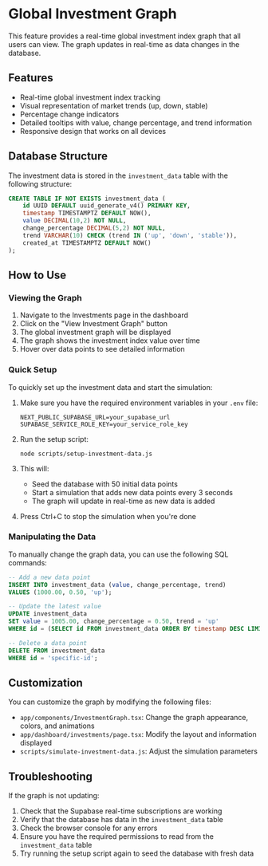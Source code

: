 # Global Investment Graph

This feature provides a real-time global investment index graph that all users can view. The graph updates in real-time as data changes in the database.

## Features

- Real-time global investment index tracking
- Visual representation of market trends (up, down, stable)
- Percentage change indicators
- Detailed tooltips with value, change percentage, and trend information
- Responsive design that works on all devices

## Database Structure

The investment data is stored in the `investment_data` table with the following structure:

```sql
CREATE TABLE IF NOT EXISTS investment_data (
    id UUID DEFAULT uuid_generate_v4() PRIMARY KEY,
    timestamp TIMESTAMPTZ DEFAULT NOW(),
    value DECIMAL(10,2) NOT NULL,
    change_percentage DECIMAL(5,2) NOT NULL,
    trend VARCHAR(10) CHECK (trend IN ('up', 'down', 'stable')),
    created_at TIMESTAMPTZ DEFAULT NOW()
);
```

## How to Use

### Viewing the Graph

1. Navigate to the Investments page in the dashboard
2. Click on the "View Investment Graph" button
3. The global investment graph will be displayed
4. The graph shows the investment index value over time
5. Hover over data points to see detailed information

### Quick Setup

To quickly set up the investment data and start the simulation:

1. Make sure you have the required environment variables in your `.env` file:
   ```
   NEXT_PUBLIC_SUPABASE_URL=your_supabase_url
   SUPABASE_SERVICE_ROLE_KEY=your_service_role_key
   ```

2. Run the setup script:
   ```
   node scripts/setup-investment-data.js
   ```

3. This will:
   - Seed the database with 50 initial data points
   - Start a simulation that adds new data points every 3 seconds
   - The graph will update in real-time as new data is added

4. Press Ctrl+C to stop the simulation when you're done

### Manipulating the Data

To manually change the graph data, you can use the following SQL commands:

```sql
-- Add a new data point
INSERT INTO investment_data (value, change_percentage, trend)
VALUES (1000.00, 0.50, 'up');

-- Update the latest value
UPDATE investment_data
SET value = 1005.00, change_percentage = 0.50, trend = 'up'
WHERE id = (SELECT id FROM investment_data ORDER BY timestamp DESC LIMIT 1);

-- Delete a data point
DELETE FROM investment_data
WHERE id = 'specific-id';
```

## Customization

You can customize the graph by modifying the following files:

- `app/components/InvestmentGraph.tsx`: Change the graph appearance, colors, and animations
- `app/dashboard/investments/page.tsx`: Modify the layout and information displayed
- `scripts/simulate-investment-data.js`: Adjust the simulation parameters

## Troubleshooting

If the graph is not updating:

1. Check that the Supabase real-time subscriptions are working
2. Verify that the database has data in the `investment_data` table
3. Check the browser console for any errors
4. Ensure you have the required permissions to read from the `investment_data` table
5. Try running the setup script again to seed the database with fresh data 